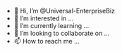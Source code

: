 - 👋 Hi, I’m @Universal-EnterpriseBiz
- 👀 I’m interested in ...
- 🌱 I’m currently learning ...
- 💞️ I’m looking to collaborate on ...
- 📫 How to reach me ...

<!---
Universal-EnterpriseBiz/Universal-EnterpriseBiz is a ✨ special ✨ repository because its `README.md` (this file) appears on your GitHub profile.
You can click the Preview link to take a look at your changes.
--
